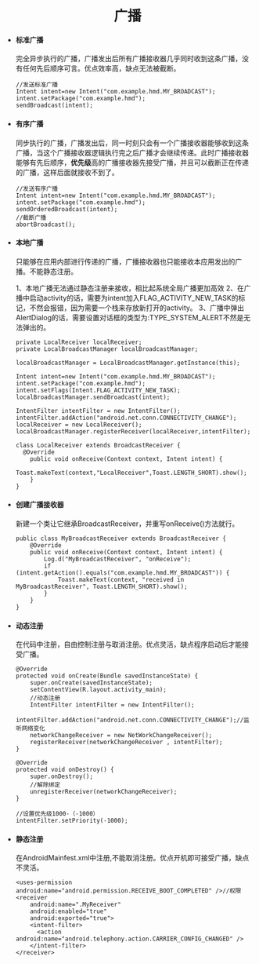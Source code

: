 <h1><center> 广播</center></h1>

- #### 标准广播

  完全异步执行的广播，广播发出后所有广播接收器几乎同时收到这条广播，没有任何先后顺序可言。优点效率高，缺点无法被截断。

  ```
  //发送标准广播
  Intent intent=new Intent("com.example.hmd.MY_BROADCAST");
  intent.setPackage("com.example.hmd");
  sendBroadcast(intent);
  ```

- #### 有序广播

  同步执行的广播，广播发出后，同一时刻只会有一个广播接收器能够收到这条广播，当这个广播接收器逻辑执行完之后广播才会继续传递。此时广播接收器能够有先后顺序，**优先级**高的广播接收器先接受广播，并且可以截断正在传递的广播，这样后面就接收不到了。
  
  ```
  //发送有序广播
  Intent intent=new Intent("com.example.hmd.MY_BROADCAST");
  intent.setPackage("com.example.hmd");
  sendOrderedBroadcast(intent);
  //截断广播
  abortBroadcast();
  ```
  
- #### 本地广播

  只能够在应用内部进行传递的广播，广播接收器也只能接收本应用发出的广播。不能静态注册。

  1、本地广播无法通过静态注册来接收，相比起系统全局广播更加高效
  2、在广播中启动activity的话，需要为intent加入FLAG_ACTIVITY_NEW_TASK的标记，不然会报错，因为需要一个栈来存放新打开的activity。
  3、广播中弹出AlertDialog的话，需要设置对话框的类型为:TYPE_SYSTEM_ALERT不然是无法弹出的。

  ```
  private LocalReceiver localReceiver;
  private LocalBroadcastManager localBroadcastManager;
  
  localBroadcastManager = LocalBroadcastManager.getInstance(this);
  
  Intent intent=new Intent("com.example.hmd.MY_BROADCAST");
  intent.setPackage("com.example.hmd");
  intent.setFlags(Intent.FLAG_ACTIVITY_NEW_TASK);
  localBroadcastManager.sendBroadcast(intent);
  
  IntentFilter intentFilter = new IntentFilter();
  intentFilter.addAction("android.net.conn.CONNECTIVITY_CHANGE");
  localReceiver = new LocalReceiver();
  localBroadcastManager.registerReceiver(localReceiver,intentFilter);
  
  class LocalReceiver extends BroadcastReceiver {
  	@Override
      public void onReceive(Context context, Intent intent) {
      	Toast.makeText(context,"LocalReceiver",Toast.LENGTH_SHORT).show();
      }
  }
  ```

  

- #### 创建广播接收器

  新建一个类让它继承BroadcastReceiver，并重写onReceive()方法就行。

  ```
  public class MyBroadcastReceiver extends BroadcastReceiver {
      @Override
      public void onReceive(Context context, Intent intent) {
          Log.d("MyBroadcastReceiver", "onReceive");
          if (intent.getAction().equals("com.example.hmd.MY_BROADCAST")) {
              Toast.makeText(context, "received in MyBroadcastReceiver", Toast.LENGTH_SHORT).show();
          }
      }
  }
  ```

- #### 动态注册

  在代码中注册，自由控制注册与取消注册。优点灵活，缺点程序启动后才能接受广播。

  ````
  @Override
  protected void onCreate(Bundle savedInstanceState) {
      super.onCreate(savedInstanceState);
      setContentView(R.layout.activity_main);
      //动态注册
      IntentFilter intentFilter = new IntentFilter();
      intentFilter.addAction("android.net.conn.CONNECTIVITY_CHANGE");//监听网络变化
      networkChangeReceiver = new NetWorkChangeReceiver();
      registerReceiver(networkChangeReceiver , intentFilter);
  }
  
  @Override
  protected void onDestroy() {
      super.onDestroy();
      //解除绑定
      unregisterReceiver(networkChangeReceiver);
  }
  
  //设置优先级1000-（-1000）
  intentFilter.setPriority(-1000);
  ````

- #### 静态注册

  在AndroidMainfest.xml中注册,不能取消注册。优点开机即可接受广播，缺点不灵活。

  ```
  <uses-permission android:name="android.permission.RECEIVE_BOOT_COMPLETED" />//权限
  <receiver
      android:name=".MyReceiver"
      android:enabled="true"
      android:exported="true">
      <intent-filter>
      	<action android:name="android.telephony.action.CARRIER_CONFIG_CHANGED" />
      </intent-filter>
  </receiver>
  ```

  

